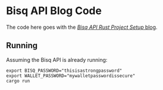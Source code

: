 # Bisq API Blog Code

The code here goes with the [*Bisq API Rust Project Setup* blog](https://alexsears.com/2022/05/bisq-api-rust-project-setup).

## Running

Assuming the Bisq API is already running:

```shell
export BISQ_PASSWORD="thisisastrongpassword"
export WALLET_PASSWORD="mywalletpasswordissecure"
cargo run
```
